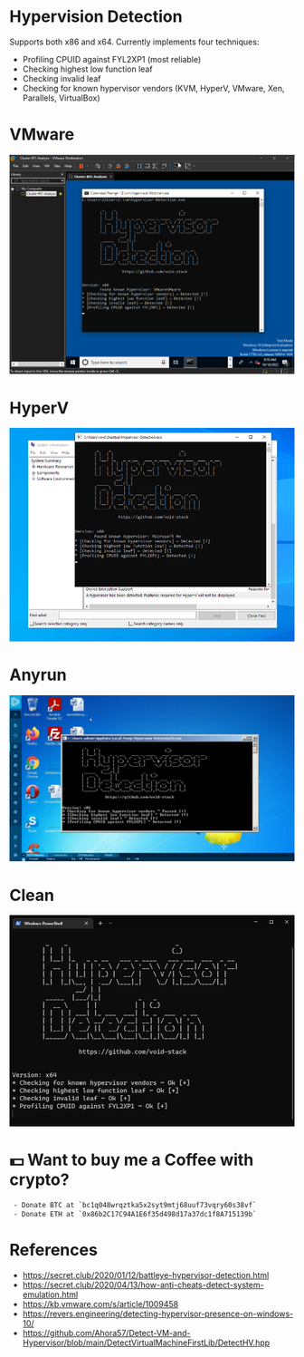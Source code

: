 # Hypervision Detection

Supports both x86 and x64. Currently implements four techniques:
- Profiling CPUID against FYL2XP1 (most reliable)
- Checking highest low function leaf
- Checking invalid leaf
- Checking for known hypervisor vendors (KVM, HyperV, VMware, Xen, Parallels, VirtualBox)

# VMware
<img src="Screenshots/vmware.png">

</br>

# HyperV
<img src="Screenshots/hyperv.png">

</br>

# Anyrun
<img src="Screenshots/any_run.png">

</br>

# Clean
<img src="Screenshots/clean.png">


# 💵 Want to buy me a Coffee with crypto?
     - Donate BTC at `bc1q048wrqztka5x2syt9mtj68uuf73vqry60s38vf`
     - Donate ETH at `0x86b2C17C94A1E6f35d498d17a37dc1f8A715139b`

# References
* https://secret.club/2020/01/12/battleye-hypervisor-detection.html
* https://secret.club/2020/04/13/how-anti-cheats-detect-system-emulation.html
* https://kb.vmware.com/s/article/1009458
* https://revers.engineering/detecting-hypervisor-presence-on-windows-10/
* https://github.com/Ahora57/Detect-VM-and-Hypervisor/blob/main/DetectVirtualMachineFirstLib/DetectHV.hpp
